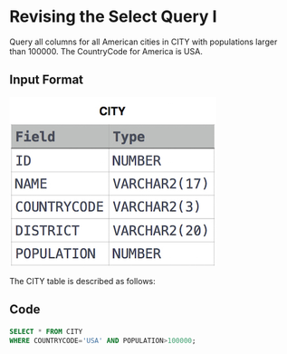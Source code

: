 # Revising the Select Query I
Query all columns for all American cities in CITY with populations larger than 100000. The CountryCode for America is USA.

## Input Format
![City Table](img/1449729804-f21d187d0f-CITY.jpg)

The CITY table is described as follows: 

## Code

```sql
SELECT * FROM CITY
WHERE COUNTRYCODE='USA' AND POPULATION>100000;
```